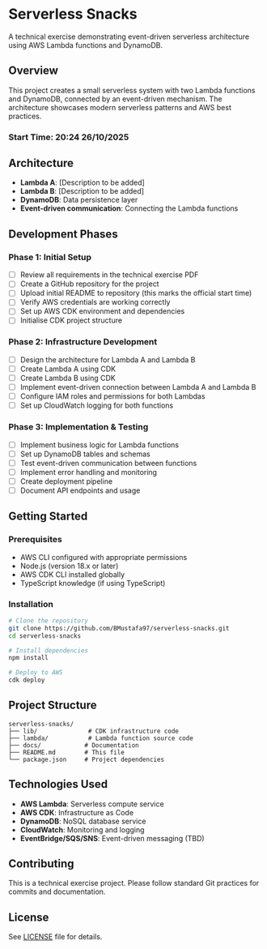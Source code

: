 # Serverless Snacks

A technical exercise demonstrating event-driven serverless architecture using AWS Lambda functions and DynamoDB.

## Overview

This project creates a small serverless system with two Lambda functions and DynamoDB, connected by an event-driven mechanism. The architecture showcases modern serverless patterns and AWS best practices.

### Start Time: 20:24 26/10/2025

## Architecture

- **Lambda A**: [Description to be added]
- **Lambda B**: [Description to be added]
- **DynamoDB**: Data persistence layer
- **Event-driven communication**: Connecting the Lambda functions

## Development Phases

### Phase 1: Initial Setup

- [ ] Review all requirements in the technical exercise PDF
- [ ] Create a GitHub repository for the project
- [ ] Upload initial README to repository (this marks the official start time)
- [ ] Verify AWS credentials are working correctly
- [ ] Set up AWS CDK environment and dependencies
- [ ] Initialise CDK project structure

### Phase 2: Infrastructure Development

- [ ] Design the architecture for Lambda A and Lambda B
- [ ] Create Lambda A using CDK
- [ ] Create Lambda B using CDK
- [ ] Implement event-driven connection between Lambda A and Lambda B
- [ ] Configure IAM roles and permissions for both Lambdas
- [ ] Set up CloudWatch logging for both functions

### Phase 3: Implementation & Testing

- [ ] Implement business logic for Lambda functions
- [ ] Set up DynamoDB tables and schemas
- [ ] Test event-driven communication between functions
- [ ] Implement error handling and monitoring
- [ ] Create deployment pipeline
- [ ] Document API endpoints and usage

## Getting Started

### Prerequisites

- AWS CLI configured with appropriate permissions
- Node.js (version 18.x or later)
- AWS CDK CLI installed globally
- TypeScript knowledge (if using TypeScript)

### Installation

```bash
# Clone the repository
git clone https://github.com/BMustafa97/serverless-snacks.git
cd serverless-snacks

# Install dependencies
npm install

# Deploy to AWS
cdk deploy
```

## Project Structure

```
serverless-snacks/
├── lib/              # CDK infrastructure code
├── lambda/           # Lambda function source code
├── docs/            # Documentation
├── README.md        # This file
└── package.json     # Project dependencies
```

## Technologies Used

- **AWS Lambda**: Serverless compute service
- **AWS CDK**: Infrastructure as Code
- **DynamoDB**: NoSQL database service
- **CloudWatch**: Monitoring and logging
- **EventBridge/SQS/SNS**: Event-driven messaging (TBD)

## Contributing

This is a technical exercise project. Please follow standard Git practices for commits and documentation.

## License

See [LICENSE](LICENSE) file for details.